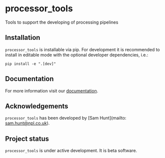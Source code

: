 # processor_tools

Tools to support the developing of processing pipelines

## Installation

`processor_tools` is installable via pip. For development it is recommended to install in editable mode with the optional developer dependencies, i.e.:

``
pip install -e ".[dev]"
``

## Documentation

For more information visit our [documentation](https://eco.gitlab-docs.npl.co.uk/tools/processor_tools).

## Acknowledgements

`processor_tools` has been developed by [Sam Hunt](mailto: sam.hunt@npl.co.uk).

## Project status

`processor_tools` is under active development. It is beta software.